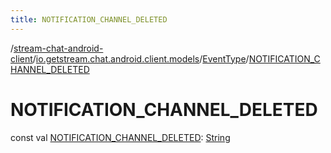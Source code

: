 ```yaml
---
title: NOTIFICATION_CHANNEL_DELETED
---
```

/[stream-chat-android-client](../../index.md)/[io.getstream.chat.android.client.models](../index.md)/[EventType](index.md)/[NOTIFICATION_CHANNEL_DELETED](NOTIFICATION_CHANNEL_DELETED.md)  
  
  
  
# NOTIFICATION_CHANNEL_DELETED  
const val [NOTIFICATION_CHANNEL_DELETED](NOTIFICATION_CHANNEL_DELETED.md): [String](https://kotlinlang.org/api/latest/jvm/stdlib/kotlin/-string/index.html)
